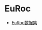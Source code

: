 &emsp;
# EuRoc

- [EuRoc数据集](https://projects.asl.ethz.ch/datasets/doku.php?id=kmavvisualinertialdatasets)




